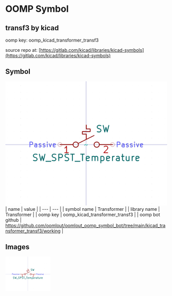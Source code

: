 # OOMP Symbol  
## transf3  by kicad  
  
oomp key: oomp_kicad_transformer_transf3  
  
source repo at: [https://gitlab.com/kicad/libraries/kicad-symbols](https://gitlab.com/kicad/libraries/kicad-symbols)  
## Symbol  
  
[![working.png](working_600.png)](working.png)  
| name | value | 
| --- | --- | 
| symbol name | Transformer | 
| library name | Transformer | 
| oomp key | oomp_kicad_transformer_transf3 | 
| oomp bot github | https://github.com/oomlout/oomlout_oomp_symbol_bot/tree/main/kicad_transformer_transf3/working | 
## Images  
  
[![working.png](working_140.png)](working.png)  
